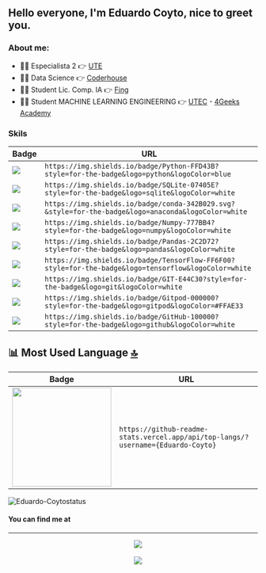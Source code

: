 ## Hello everyone, I'm Eduardo Coyto, nice to greet you.

### About me:

- 👨‍💻 Especialista 2                                👉 [UTE](https://www.ute.com.uy)
- 👨‍💻 Data Science                                  👉 [Coderhouse](https://www.coderhouse.com/)
- 👨‍🏫 Student Lic. Comp. IA                         👉 [Fing](https://www.fing.edu.uy/)
- 👨‍🏫 Student MACHINE LEARNING ENGINEERING          👉 [UTEC](https://utec.edu.uy/) - [4Geeks Academy](https://4geeks.com/)

### Skils
| Badge                                                                                                                                        | URL                                                                                                                              |
| -------------------------------------------------------------------------------------------------------------------------------------------- | -------------------------------------------------------------------------------------------------------------------------------- |
| <img src="https://img.shields.io/badge/Python-FFD43B?style=for-the-badge&logo=python&logoColor=blue" />                                      | `https://img.shields.io/badge/Python-FFD43B?style=for-the-badge&logo=python&logoColor=blue`                |
| <img src="https://img.shields.io/badge/SQLite-07405E?style=for-the-badge&logo=sqlite&logoColor=white" />                                     |  `https://img.shields.io/badge/SQLite-07405E?style=for-the-badge&logo=sqlite&logoColor=white`              |
| <img src="https://img.shields.io/badge/conda-342B029.svg?&style=for-the-badge&logo=anaconda&logoColor=white"/>                               | `https://img.shields.io/badge/conda-342B029.svg?&style=for-the-badge&logo=anaconda&logoColor=white`        |
| <img src="https://img.shields.io/badge/Numpy-777BB4?style=for-the-badge&logo=numpy&logoColor=white" />                                       | `https://img.shields.io/badge/Numpy-777BB4?style=for-the-badge&logo=numpy&logoColor=white`                 |
| <img src="https://img.shields.io/badge/Pandas-2C2D72?style=for-the-badge&logo=pandas&logoColor=white" />                                     | `https://img.shields.io/badge/Pandas-2C2D72?style=for-the-badge&logo=pandas&logoColor=white`               |
| <img src="https://img.shields.io/badge/TensorFlow-FF6F00?style=for-the-badge&logo=tensorflow&logoColor=white" />                             | `https://img.shields.io/badge/TensorFlow-FF6F00?style=for-the-badge&logo=tensorflow&logoColor=white`       |
| <img src="https://img.shields.io/badge/GIT-E44C30?style=for-the-badge&logo=git&logoColor=white" />                                           | `https://img.shields.io/badge/GIT-E44C30?style=for-the-badge&logo=git&logoColor=white`                     |
| <img src="https://img.shields.io/badge/Gitpod-000000?style=for-the-badge&logo=gitpod&logoColor=#FFAE33" />                                   | `https://img.shields.io/badge/Gitpod-000000?style=for-the-badge&logo=gitpod&logoColor=#FFAE33`             |
| <img src="https://img.shields.io/badge/GitHub-100000?style=for-the-badge&logo=github&logoColor=white" />                                     | `https://img.shields.io/badge/GitHub-100000?style=for-the-badge&logo=github&logoColor=white`               |

## 📊 Most Used Language [🔝](#welcome-badges-4-readmemd-profile)

| Badge                                                                                                    | URL                                                                         |
| -------------------------------------------------------------------------------------------------------- | --------------------------------------------------------------------------- |
| <img width='200' src="https://github-readme-stats.vercel.app/api/top-langs/?username=Eduardo-Coyto" /> | `https://github-readme-stats.vercel.app/api/top-langs/?username={Eduardo-Coyto}` |

<p align='left'><img align="center" src="https://github-readme-stats.vercel.app/api/top-langs?username=Eduardo-Coyto&show_icons=true&locale=en&langs_count=8&theme=aura&layout=compact&hide=html,shell" alt="Eduardo-Coytostatus" /></p>


#### You can find me at
---

<p align='center'>
&nbsp;&nbsp;&nbsp;&nbsp;
  <a href="https://www.linkedin.com/in/eduardo-coyto-brignone-4b5637142/"><img src="https://img.shields.io/badge/linkedin-%230077B5.svg?&style=for-the-badge&logo=linkedin&logoColor=white" /></a>
</p>

<p align='center'>
&nbsp;&nbsp;&nbsp;&nbsp;
  <a href="https://twitter.com/EduardoCoyto/"><img src="https://img.shields.io/badge/Twitter-1DA1F2?style=for-the-badge&logo=twitter&logoColor=white" /></a>
</p>
